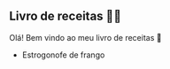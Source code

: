 ## Livro de receitas :woman_cook:

Olá! Bem vindo ao meu livro de receitas :wave:



- Estrogonofe de frango
